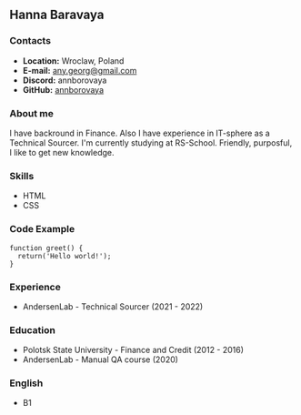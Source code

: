 ## Hanna Baravaya

### Contacts
* **Location:** Wroclaw, Poland
* **E-mail:** any.georg@gmail.com
* **Discord:** annborovaya
* **GitHub:** [annborovaya][def]

### About me
I have backround in Finance. Also I have experience in IT-sphere as a Technical Sourcer.
I'm currently studying at RS-School.
Friendly, purposful, I like to get new knowledge.

### Skills
* HTML
* CSS

### Code Example
```
function greet() {
  return('Hello world!');
}
```

### Experience
* AndersenLab - Technical Sourcer (2021 - 2022)

### Education
* Polotsk State University - Finance and Credit (2012 - 2016)
* AndersenLab - Manual QA course (2020)

### English
* B1

[def]: https://github.com/annborovaya
